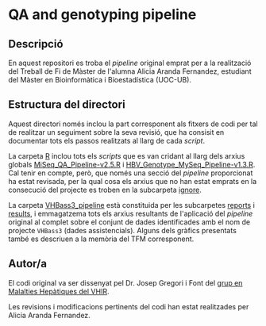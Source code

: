 # QA and genotyping pipeline

## Descripció
En aquest repositori es troba el *pipeline* original emprat per a la realització del Treball de Fi de Màster de l'alumna Alicia Aranda Fernandez, estudiant del Màster en Bioinformàtica i Bioestadística (UOC-UB). 

## Estructura del directori
Aquest directori només inclou la part corresponent als fitxers de codi per tal de realitzar un seguiment sobre la seva revisió, que ha consisit en documentar tots els passos realitzats al llarg de cada *script*. 

La carpeta [R](./R) inclou tots els *scripts* que es van cridant al llarg dels arxius globals [MiSeq_QA_Pipeline-v2.5.R](./MiSeq_QA_Pipeline-v2.5.R) i [HBV_Genotype_MySeq_Pipeline-v1.3.R](./HBV_Genotype_MySeq_Pipeline-v1.3.R). Cal tenir en compte, però, que només una secció del *pipeline* proporcionat ha estat revisada, per la qual cosa els arxius que no han estat emprats en la consecució del projecte es troben en la subcarpeta [ignore](./R/ignore). 

La carpeta [VHBass3_pipeline](./VHBass3_pipeline) està constituida per les subcarpetes [reports](./VHBass3_pipeline/reports) i [results](./VHBass3_pipeline/results), i emmagatzema tots els arxius resultants de l'aplicació del *pipeline* original al complet sobre el conjunt de dades identificades amb el nom de projecte `VHBass3` (dades assistencials). Alguns dels gràfics presentats també es descriuen a la memòria del TFM corresponent. 

## Autor/a
El codi original va ser dissenyat pel Dr. Josep Gregori i Font del [grup en Malalties Hepàtiques del VHIR](<http://www.vhir.org/web_vhir/portal1/grup-presentacio.asp?s=recerca&contentid=187009&idrefer=187010>).

Les revisions i modificacions pertinents del codi han estat realitzades per Alicia Aranda Fernandez.